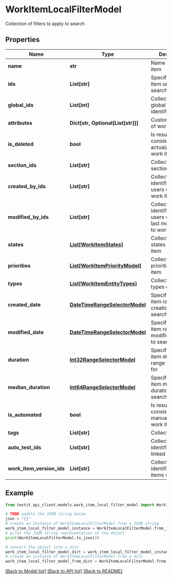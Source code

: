 # WorkItemLocalFilterModel

Collection of filters to apply to search

## Properties

Name | Type | Description | Notes
------------ | ------------- | ------------- | -------------
**name** | **str** | Name of work item | [optional] 
**ids** | **List[str]** | Specifies a work item unique IDs to search for | [optional] 
**global_ids** | **List[int]** | Collection of global (integer) identifiers | [optional] 
**attributes** | **Dict[str, Optional[List[str]]]** | Custom attributes of work item | [optional] 
**is_deleted** | **bool** | Is result must consist of only actual/deleted work items | [optional] 
**section_ids** | **List[str]** | Collection of section identifiers | [optional] 
**created_by_ids** | **List[str]** | Collection of identifiers of users who created work item | [optional] 
**modified_by_ids** | **List[str]** | Collection of identifiers of users who applied last modification to work item | [optional] 
**states** | [**List[WorkItemStates]**](WorkItemStates.md) | Collection of states of work item | [optional] 
**priorities** | [**List[WorkItemPriorityModel]**](WorkItemPriorityModel.md) | Collection of priorities of work item | [optional] 
**types** | [**List[WorkItemEntityTypes]**](WorkItemEntityTypes.md) | Collection of types of work item | [optional] 
**created_date** | [**DateTimeRangeSelectorModel**](DateTimeRangeSelectorModel.md) | Specifies a work item range of creation date to search for | [optional] 
**modified_date** | [**DateTimeRangeSelectorModel**](DateTimeRangeSelectorModel.md) | Specifies a work item range of last modification date to search for | [optional] 
**duration** | [**Int32RangeSelectorModel**](Int32RangeSelectorModel.md) | Specifies a work item duration range to search for | [optional] 
**median_duration** | [**Int64RangeSelectorModel**](Int64RangeSelectorModel.md) | Specifies a work item median duration range to search for | [optional] 
**is_automated** | **bool** | Is result must consist of only manual/automated work items | [optional] 
**tags** | **List[str]** | Collection of tags | [optional] 
**auto_test_ids** | **List[str]** | Collection of identifiers of linked autotests | [optional] 
**work_item_version_ids** | **List[str]** | Collection of identifiers work items versions. | [optional] 

## Example

```python
from testit_api_client.models.work_item_local_filter_model import WorkItemLocalFilterModel

# TODO update the JSON string below
json = "{}"
# create an instance of WorkItemLocalFilterModel from a JSON string
work_item_local_filter_model_instance = WorkItemLocalFilterModel.from_json(json)
# print the JSON string representation of the object
print(WorkItemLocalFilterModel.to_json())

# convert the object into a dict
work_item_local_filter_model_dict = work_item_local_filter_model_instance.to_dict()
# create an instance of WorkItemLocalFilterModel from a dict
work_item_local_filter_model_from_dict = WorkItemLocalFilterModel.from_dict(work_item_local_filter_model_dict)
```
[[Back to Model list]](../README.md#documentation-for-models) [[Back to API list]](../README.md#documentation-for-api-endpoints) [[Back to README]](../README.md)


